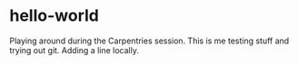 # hello-world
Playing around during the Carpentries session.
This is me testing stuff and trying out git.
Adding a line locally.